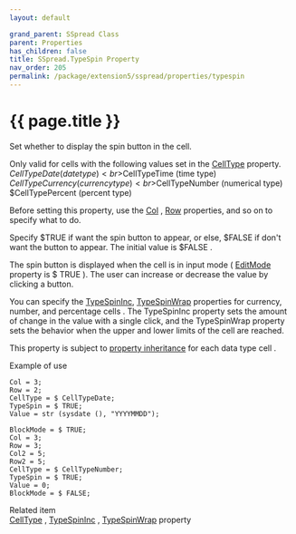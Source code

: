 ```yaml
---
layout: default

grand_parent: SSpread Class
parent: Properties
has_children: false
title: SSpread.TypeSpin Property
nav_order: 205
permalink: /package/extension5/sspread/properties/typespin
---
```

# {{ page.title }}

Set whether to display the spin button in the cell.

Only valid for cells with the following values ​​set in the <a href="/package/extension5/sspread/properties/celltype">CellType</a> property.
<br>$CellTypeDate (date type)
<br>$CellTypeTime (time type)
<br>$CellTypeCurrency (currency type)
<br>$CellTypeNumber (numerical type)
<br>$CellTypePercent (percent type)

Before setting this property, use the <a href="/package/extension5/sspread/properties/col">Col</a> , <a href="/package/extension5/sspread/properties/row">Row</a> properties, and so on to specify what to do.

Specify $TRUE if want the spin button to appear, or else, $FALSE if don't want the button to appear.
The initial value is $FALSE .


The spin button is displayed when the cell is in input mode ( <a href="/package/extension5/sspread/properties/editmode">EditMode</a> property is $ TRUE ).
The user can increase or decrease the value by clicking a button.

You can specify the <a href="/package/extension5/sspread/properties/typespininc">TypeSpinInc</a>, <a href="/package/extension5/sspread/properties/typespinwrap">TypeSpinWrap</a> properties for currency, number, and percentage cells .
The TypeSpinInc property sets the amount of change in the value with a single click, and the TypeSpinWrap property sets the behavior when the upper and lower limits of the cell are reached.

This property is subject to <a href="/package/extension5/sspread/properties/celltype#property-inheritance-for-each-cell-data-type">property inheritance</a> for each data type cell .

Example of use
```
Col = 3;
Row = 2;
CellType = $ CellTypeDate;
TypeSpin = $ TRUE;
Value = str (sysdate (), "YYYYMMDD");
 
BlockMode = $ TRUE;
Col = 3;
Row = 3;
Col2 = 5;
Row2 = 5;
CellType = $ CellTypeNumber;
TypeSpin = $ TRUE;
Value = 0;
BlockMode = $ FALSE;
```

Related item<br>
<a href="/package/extension5/sspread/properties/celltype">CellType</a> , <a href="/package/extension5/sspread/properties/typespininc">TypeSpinInc</a>  , <a href="/package/extension5/sspread/properties/typespinwrap">TypeSpinWrap</a> property